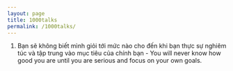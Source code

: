 ```yaml
---
layout: page
title: 1000talks
permalink: /1000talks/
---
```

<!-- <i class="fa-solid fa-check"></i> -->
1. Bạn sẽ không biết mình giỏi tới mức nào cho đến khi bạn thực sự nghiêm túc và tập trung vào mục tiêu của chính bạn - You will never know how good you are until you are serious and focus on your own goals.
